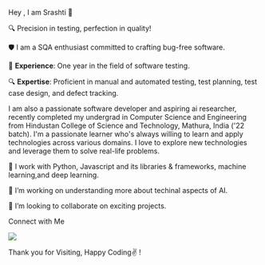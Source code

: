Hey , I am Srashti 👋

🔍 Precision in testing, perfection in quality! 

🛡️ I am a SQA enthusiast committed to crafting bug-free software.

💼 **Experience**: One year in the field of software testing.

🔍 **Expertise**: Proficient in manual and automated testing, test planning, test case design, and defect tracking.


I am also a passionate software developer and aspiring ai researcher, recently completed my undergrad in Computer Science and Engineering from Hindustan College of Science and Technology, Mathura, India ('22 batch). I'm a passionate learner who's always willing to learn and apply technologies across various domains. I love to explore new technologies and leverage them to solve real-life problems.

🔭 I work with Python, Javascript and its libraries & frameworks, machine learning,and deep learning.

🌱 I’m working on understanding more about techinal aspects of AI.

🤝 I’m looking to collaborate on exciting projects.

Connect with Me 

[<img src="https://img.shields.io/badge/linkedin-%230077B5.svg?&style=for-the-badge&logo=linkedin&logoColor=white" />](https://www.linkedin.com/in/gsrashti06/)

Thank you for Visiting, Happy Coding✌️ !
